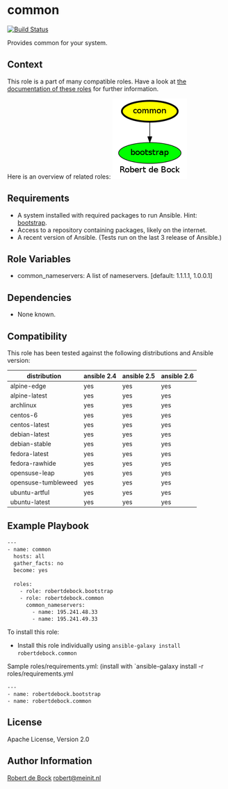 common
=========

[![Build Status](https://travis-ci.org/robertdebock/ansible-role-common.svg?branch=master)](https://travis-ci.org/robertdebock/ansible-role-common)

Provides common for your system.

Context
--------
This role is a part of many compatible roles. Have a look at [the documentation of these roles](https://robertdebock.nl/) for further information.

Here is an overview of related roles:
![dependencies](https://raw.githubusercontent.com/robertdebock/drawings/artifacts/common.png "Dependency")

Requirements
------------

- A system installed with required packages to run Ansible. Hint: [bootstrap](https://galaxy.ansible.com/robertdebock/bootstrap).
- Access to a repository containing packages, likely on the internet.
- A recent version of Ansible. (Tests run on the last 3 release of Ansible.)

Role Variables
--------------

- common_nameservers: A list of nameservers. [default: 1.1.1.1, 1.0.0.1]

Dependencies
------------

- None known.

Compatibility
-------------

This role has been tested against the following distributions and Ansible version:

|distribution|ansible 2.4|ansible 2.5|ansible 2.6|
|------------|-----------|-----------|-----------|
|alpine-edge|yes|yes|yes|
|alpine-latest|yes|yes|yes|
|archlinux|yes|yes|yes|
|centos-6|yes|yes|yes|
|centos-latest|yes|yes|yes|
|debian-latest|yes|yes|yes|
|debian-stable|yes|yes|yes|
|fedora-latest|yes|yes|yes|
|fedora-rawhide|yes|yes|yes|
|opensuse-leap|yes|yes|yes|
|opensuse-tumbleweed|yes|yes|yes|
|ubuntu-artful|yes|yes|yes|
|ubuntu-latest|yes|yes|yes|

Example Playbook
----------------

```
---
- name: common
  hosts: all
  gather_facts: no
  become: yes

  roles:
    - role: robertdebock.bootstrap
    - role: robertdebock.common
      common_nameservers:
        - name: 195.241.48.33
        - name: 195.241.49.33
```

To install this role:
- Install this role individually using `ansible-galaxy install robertdebock.common`

Sample roles/requirements.yml: (install with `ansible-galaxy install -r roles/requirements.yml
```
---
- name: robertdebock.bootstrap
- name: robertdebock.common
```

License
-------

Apache License, Version 2.0

Author Information
------------------

[Robert de Bock](https://robertdebock.nl/) <robert@meinit.nl>
